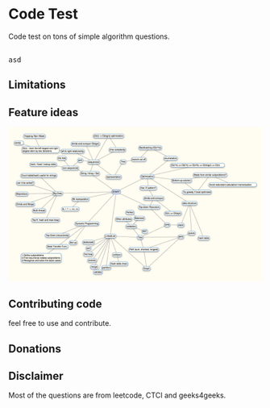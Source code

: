 Code Test
===============
Code test on tons of simple algorithm questions.
<pre name="category">

asd
</pre>

Limitations
-----------


Feature ideas
-------------
![Alt text](/tree.png)

Contributing code
-----------------
feel free to use and contribute.

Donations
---------

Disclaimer
----------
Most of the questions are from leetcode, CTCI and geeks4geeks.
